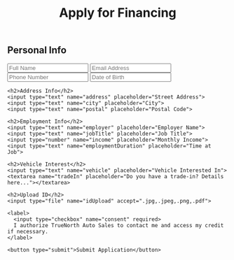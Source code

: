<!DOCTYPE html>
<html lang="en">
<head>
  <meta charset="UTF-8">
  <title>Apply for Financing | TrueNorth Auto Sales</title>
  <link rel="stylesheet" href="css/styles.css">
</head>
<body>
  <header>
    <h1>Apply for Financing</h1>
  </header>

  <form action="send-email.php" method="POST" enctype="multipart/form-data" class="credit-form">
    <h2>Personal Info</h2>
    <input type="text" name="fullName" placeholder="Full Name" required>
    <input type="email" name="email" placeholder="Email Address" required>
    <input type="tel" name="phone" placeholder="Phone Number" required>
    <input type="text" name="dob" placeholder="Date of Birth">

    <h2>Address Info</h2>
    <input type="text" name="address" placeholder="Street Address">
    <input type="text" name="city" placeholder="City">
    <input type="text" name="postal" placeholder="Postal Code">

    <h2>Employment Info</h2>
    <input type="text" name="employer" placeholder="Employer Name">
    <input type="text" name="jobTitle" placeholder="Job Title">
    <input type="number" name="income" placeholder="Monthly Income">
    <input type="text" name="employmentDuration" placeholder="Time at Job">

    <h2>Vehicle Interest</h2>
    <input type="text" name="vehicle" placeholder="Vehicle Interested In">
    <textarea name="tradeIn" placeholder="Do you have a trade-in? Details here..."></textarea>

    <h2>Upload ID</h2>
    <input type="file" name="idUpload" accept=".jpg,.jpeg,.png,.pdf">

    <label>
      <input type="checkbox" name="consent" required>
      I authorize TrueNorth Auto Sales to contact me and access my credit if necessary.
    </label>

    <button type="submit">Submit Application</button>
  </form>
</body>
</html>
